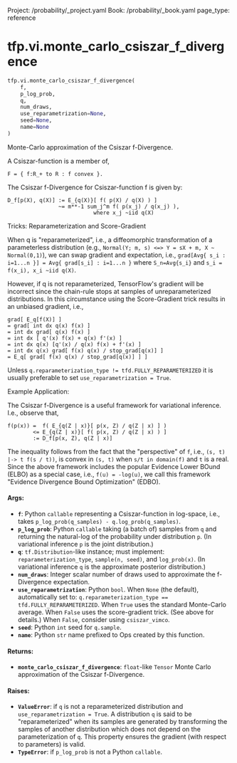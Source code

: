Project: /probability/_project.yaml
Book: /probability/_book.yaml
page_type: reference
<div itemscope itemtype="http://developers.google.com/ReferenceObject">
<meta itemprop="name" content="tfp.vi.monte_carlo_csiszar_f_divergence" />
</div>

# tfp.vi.monte_carlo_csiszar_f_divergence

``` python
tfp.vi.monte_carlo_csiszar_f_divergence(
    f,
    p_log_prob,
    q,
    num_draws,
    use_reparametrization=None,
    seed=None,
    name=None
)
```

Monte-Carlo approximation of the Csiszar f-Divergence.

A Csiszar-function is a member of,

```none
F = { f:R_+ to R : f convex }.
```

The Csiszar f-Divergence for Csiszar-function f is given by:

```none
D_f[p(X), q(X)] := E_{q(X)}[ f( p(X) / q(X) ) ]
                ~= m**-1 sum_j^m f( p(x_j) / q(x_j) ),
                           where x_j ~iid q(X)
```

Tricks: Reparameterization and Score-Gradient

When q is "reparameterized", i.e., a diffeomorphic transformation of a
parameterless distribution (e.g.,
`Normal(Y; m, s) <=> Y = sX + m, X ~ Normal(0,1)`), we can swap gradient and
expectation, i.e.,
`grad[Avg{ s_i : i=1...n }] = Avg{ grad[s_i] : i=1...n }` where `S_n=Avg{s_i}`
and `s_i = f(x_i), x_i ~iid q(X)`.

However, if q is not reparameterized, TensorFlow's gradient will be incorrect
since the chain-rule stops at samples of unreparameterized distributions. In
this circumstance using the Score-Gradient trick results in an unbiased
gradient, i.e.,

```none
grad[ E_q[f(X)] ]
= grad[ int dx q(x) f(x) ]
= int dx grad[ q(x) f(x) ]
= int dx [ q'(x) f(x) + q(x) f'(x) ]
= int dx q(x) [q'(x) / q(x) f(x) + f'(x) ]
= int dx q(x) grad[ f(x) q(x) / stop_grad[q(x)] ]
= E_q[ grad[ f(x) q(x) / stop_grad[q(x)] ] ]
```

Unless `q.reparameterization_type != tfd.FULLY_REPARAMETERIZED` it is
usually preferable to set `use_reparametrization = True`.

Example Application:

The Csiszar f-Divergence is a useful framework for variational inference.
I.e., observe that,

```none
f(p(x)) =  f( E_{q(Z | x)}[ p(x, Z) / q(Z | x) ] )
        <= E_{q(Z | x)}[ f( p(x, Z) / q(Z | x) ) ]
        := D_f[p(x, Z), q(Z | x)]
```

The inequality follows from the fact that the "perspective" of `f`, i.e.,
`(s, t) |-> t f(s / t))`, is convex in `(s, t)` when `s/t in domain(f)` and
`t` is a real. Since the above framework includes the popular Evidence Lower
BOund (ELBO) as a special case, i.e., `f(u) = -log(u)`, we call this framework
"Evidence Divergence Bound Optimization" (EDBO).

#### Args:

* <b>`f`</b>: Python `callable` representing a Csiszar-function in log-space, i.e.,
    takes `p_log_prob(q_samples) - q.log_prob(q_samples)`.
* <b>`p_log_prob`</b>: Python `callable` taking (a batch of) samples from `q` and
    returning the natural-log of the probability under distribution `p`.
    (In variational inference `p` is the joint distribution.)
* <b>`q`</b>: `tf.Distribution`-like instance; must implement:
    `reparameterization_type`, `sample(n, seed)`, and `log_prob(x)`.
    (In variational inference `q` is the approximate posterior distribution.)
* <b>`num_draws`</b>: Integer scalar number of draws used to approximate the
    f-Divergence expectation.
* <b>`use_reparametrization`</b>: Python `bool`. When `None` (the default),
    automatically set to:
    `q.reparameterization_type == tfd.FULLY_REPARAMETERIZED`.
    When `True` uses the standard Monte-Carlo average. When `False` uses the
    score-gradient trick. (See above for details.)  When `False`, consider
    using `csiszar_vimco`.
* <b>`seed`</b>: Python `int` seed for `q.sample`.
* <b>`name`</b>: Python `str` name prefixed to Ops created by this function.


#### Returns:

* <b>`monte_carlo_csiszar_f_divergence`</b>: `float`-like `Tensor` Monte Carlo
    approximation of the Csiszar f-Divergence.


#### Raises:

* <b>`ValueError`</b>: if `q` is not a reparameterized distribution and
    `use_reparametrization = True`. A distribution `q` is said to be
    "reparameterized" when its samples are generated by transforming the
    samples of another distribution which does not depend on the
    parameterization of `q`. This property ensures the gradient (with respect
    to parameters) is valid.
* <b>`TypeError`</b>: if `p_log_prob` is not a Python `callable`.
